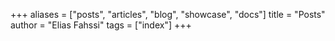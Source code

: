 +++
aliases = ["posts", "articles", "blog", "showcase", "docs"]
title = "Posts"
author = "Elias Fahssi"
tags = ["index"]
+++